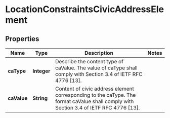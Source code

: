 
# LocationConstraintsCivicAddressElement

## Properties
Name | Type | Description | Notes
------------ | ------------- | ------------- | -------------
**caType** | **Integer** | Describe the content type of caValue. The value of caType shall comply with Section 3.4 of IETF RFC 4776 [13].  | 
**caValue** | **String** | Content of civic address element corresponding to the caType. The format caValue shall comply with Section 3.4 of IETF RFC 4776 [13].  | 



